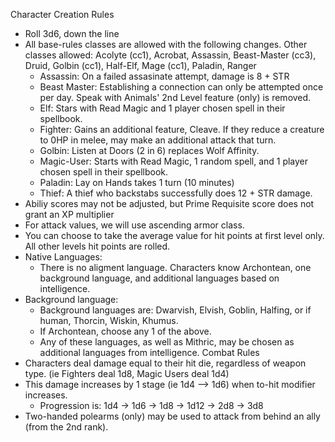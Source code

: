 Character Creation Rules
  - Roll 3d6, down the line
  - All base-rules classes are allowed with the following changes. Other classes allowed: Acolyte (cc1), Acrobat, Assassin, Beast-Master (cc3), Druid, Golbin (cc1), Half-Elf, Mage (cc1), Paladin, Ranger
    - Assassin: On a failed assasinate attempt, damage is 8 + STR
    - Beast Master: Establishing a connection can only be attempted once per day. Speak with Animals' 2nd Level feature (only) is removed.
    - Elf: Stars with Read Magic and 1 player chosen spell in their spellbook.
    - Fighter: Gains an additional feature, Cleave. If they reduce a creature to 0HP in melee, may make an additional attack that turn.
    - Golbin: Listen at Doors (2 in 6) replaces Wolf Affinity.
    - Magic-User: Starts with Read Magic, 1 random spell, and 1 player chosen spell in their spellbook.
    - Paladin: Lay on Hands takes 1 turn (10 minutes)
    - Thief: A thief who backstabs successfully does 12 + STR damage.
  - Abiliy scores may not be adjusted, but Prime Requisite score does not grant an XP multiplier
  - For attack values, we will use ascending armor class.
  - You can choose to take the average value for hit points at first level only. All other levels hit points are rolled.
  - Native Languages:
    - There is no aligment language. Characters know Archontean, one background language, and additional languages based on intelligence.
  - Background language:
    - Background languages are: Dwarvish, Elvish, Goblin, Halfing, or if human, Thorcin, Wiskin, Khumus.
    - If Archontean, choose any 1 of the above. 
    - Any of these languages, as well as Mithric, may be chosen as additional languages from intelligence. 
Combat Rules
  - Characters deal damage equal to their hit die, regardless of weapon type. (ie Fighters deal 1d8, Magic Users deal 1d4)
  - This damage increases by 1 stage (ie 1d4 --> 1d6) when to-hit modifier increases.
      - Progression is: 1d4 -> 1d6 -> 1d8 -> 1d12 -> 2d8 -> 3d8
  - Two-handed polearms (only) may be used to attack from behind an ally (from the 2nd rank).
